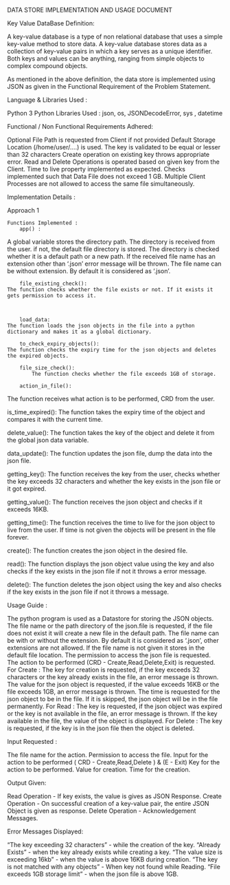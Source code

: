 DATA STORE IMPLEMENTATION AND USAGE DOCUMENT

Key Value DataBase Definition:

A key-value database is a type of non relational database that uses a simple key-value method to store data. A key-value database stores data as a collection of key-value pairs in which a key serves as a unique identifier. Both keys and values can be anything, ranging from simple objects to complex compound objects.

As mentioned in the above definition, the data store is implemented using JSON as given in the Functional Requirement of the Problem Statement.

Language & Libraries Used :

Python 3
Python Libraries Used : json, os, JSONDecodeError, sys , datetime

Functional / Non Functional Requirements Adhered:

Optional File Path is requested from Client if not provided Default Storage Location (/home/user/….) is used.
The key is validated to be equal or lesser than 32 characters
Create operation on existing key throws appropriate error.
Read and Delete Operations is operated based on given key from the Client.
Time to live property implemented as expected.
Checks implemented such that Data File does not exceed 1 GB.
Multiple Client Processes are not allowed to access the same file simultaneously.

Implementation Details :

Approach 1

	Functions Implemented : 
		app() :
A global variable stores the directory path. The directory is received  from the user. if not, the default file directory is stored. The directory is checked whether it is a default path or a new path. If the received file name has an extension other than ‘.json’ error message will be thrown. The file name can be without extension. By default it is considered as ‘.json’.
		
		file_existing_check():
	The function checks whether the file exists or not. If it exists it gets permission to access it.



		load_data:
	The function loads the json objects in the file into a python dictionary and makes it as a global dictionary.

		to_check_expiry_objects():
	The function checks the expiry time for the json objects and deletes the expired objects.

		file_size_check():
			The function checks whether the file exceeds 1GB of storage.

		action_in_file():
The function receives what action is to be performed, CRD from the user.

is_time_expired():
The function takes the expiry time of the object and compares it with the current time.

delete_value():
The function takes the key of the object and delete it from the global json data variable.

data_update():
The function updates the json file, dump the data into the json file.	

getting_key():
	The function receives the key from the user, checks whether the key exceeds 32 characters and whether the key exists in the json file or it got expired.

getting_value():
	The function receives the json object and checks if it exceeds 16KB.

getting_time():
	The function receives the time to live for the json object to live from the user. If time is not given the objects will be present in the file forever.

create():
The function creates the json object in the desired file.



read():
The function displays the json object value using the key  and also checks if the key exists in the json file if not it throws a error message.

delete():
	The function deletes the json object using the key and also checks if the key exists in the json file if not it throws a message. 


Usage Guide :

The python program is used as a Datastore for storing the JSON objects. 
The file name or the path directory of the json.file is requested, if the file does not exist it will create a new file in the default path.
The file name can be with or without the extension.  By default it is considered as ‘.json’, other extensions are not allowed.
If the file name is not given it stores in the default file location.
The permission to access the json file is requested.  	
The action to be performed (CRD - Create,Read,Delete,Exit) is requested.  
For Create :
The key for creation is requested, if the key exceeds 32 characters or the key already exists in the file, an error message is thrown. 
The value for the json object is requested, if the value exceeds 16KB or the file exceeds 1GB, an error message is thrown.
The time is requested for the json object to be in the file. If it is skipped, the json object will be in the file permanently.
For Read :
The key is requested, if the json object was expired or the key is not available in the file, an error message is thrown.
If the key available in the file, the value of the object is displayed.
For Delete :
The key is requested, if the key is in the json file then the object is deleted.
 
Input Requested :

The file name for the action.
Permission to access the file. 
Input for the action to be performed ( CRD - Create,Read,Delete ) & (E - Exit)
Key for the action to be performed.
Value for creation.
Time for the creation.



Output Given:

Read Operation - If key exists, the value is gives as JSON Response.
Create Operation - On successful creation of a key-value pair, the entire JSON Object is given as response.
Delete Operation - Acknowledgement Messages.
	

Error Messages Displayed:

“The key exceeding 32 characters” - while the creation of the key.
“Already Exists” - when the key already exists while creating a key.
“The value size is exceeding 16kb” - when the value is above 16KB during creation.
“The key is not matched with any objects” -  When key not found while Reading.
“File exceeds 1GB storage limit” - when the json file is above 1GB.
